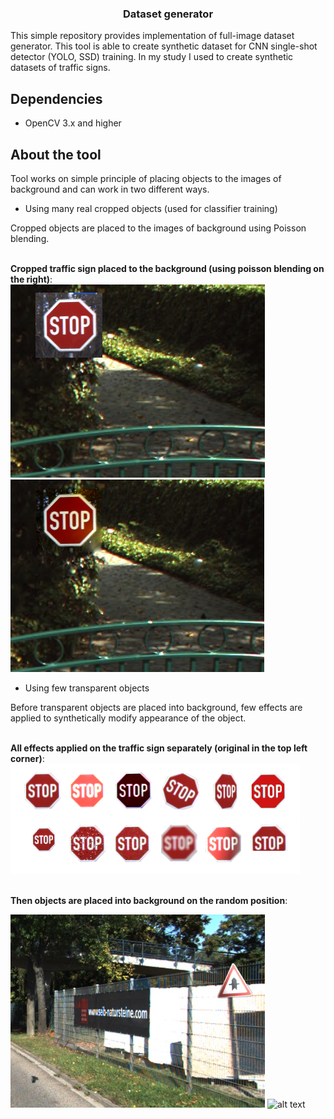 <h3 align="center">Dataset generator</h3>

This simple repository provides implementation of full-image dataset generator. This tool is able to create synthetic dataset for CNN single-shot detector (YOLO, SSD) training. In my study I used to create synthetic datasets of traffic signs.

## Dependencies

 - OpenCV 3.x and higher

## About the tool

Tool works on simple principle of placing objects to the images of background and can work in two different ways.

 - Using many real cropped objects (used for classifier training)

Cropped objects are placed to the images of background using Poisson blending.

<br><b>Cropped traffic sign placed to the background (using poisson blending on the right)</b>:<br>
![alt text](data/visual/cropped_1.png "Cropped 1")
![alt text](data/visual/cropped_2.png "Cropped 2")

 - Using few transparent objects

Before transparent objects are placed into background, few effects are applied to synthetically modify appearance of the object.


<br><b>All effects applied on the traffic sign separately (original in the top left corner)</b>:<br>
![alt text](data/visual/effects.png "Effects")

<br><b>Then objects are placed into background on the random position</b>:<br>

![alt text](data/visual/synt_1.png "Synthetic 1")
![alt text](data/visual/synt_2.png "Synthetic 2")
